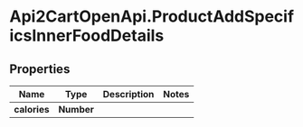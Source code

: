 # Api2CartOpenApi.ProductAddSpecificsInnerFoodDetails

## Properties

Name | Type | Description | Notes
------------ | ------------- | ------------- | -------------
**calories** | **Number** |  | 



